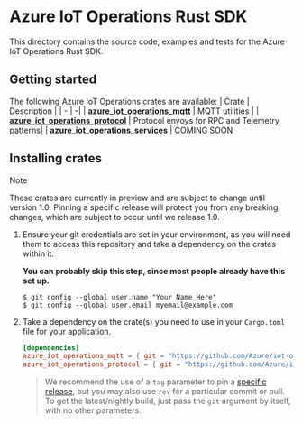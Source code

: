 # Azure IoT Operations Rust SDK

This directory contains the source code, examples and tests for the Azure IoT Operations Rust SDK.

## Getting started

The following Azure IoT Operations crates are available:
| Crate | Description |
| - | -|
| [**azure_iot_operations_mqtt**](../azure_iot_operations_mqtt/) | MQTT utilities |
| [**azure_iot_operations_protocol**](../azure_iot_operations_protocol/) | Protocol envoys for RPC and Telemetry patterns|
| **azure_iot_operations_services** | COMING SOON

## Installing crates

> [!NOTE]
> These crates are currently in preview and are subject to change until version 1.0.
> Pinning a specific release will protect you from any breaking changes, which are subject to occur until we release 1.0.

1. Ensure your git credentials are set in your environment, as you will need them to access this repository and take a dependency on the crates within it.

    **You can probably skip this step, since most people already have this set up.**

    ```
    $ git config --global user.name "Your Name Here"
    $ git config --global user.email myemail@example.com
    ```

2. Take a dependency on the crate(s) you need to use in your `Cargo.toml` file for your application.
    ```toml
    [dependencies]
    azure_iot_operations_mqtt = { git = "https://github.com/Azure/iot-operations-sdks.git", tag = "<release tag here>"}
    azure_iot_operations_protocol = { git = "https://github.com/Azure/iot-operations-sdks.git", tag = "<release tag here>" }
    ```
    > We recommend the use of a `tag` parameter to pin a [specific release](https://github.com/Azure/iot-operations-sdks/releases), but you may also use `rev` for a particular commit or pull.
    >To get the latest/nightly build, just pass the `git` argument by itself, with no other parameters.
